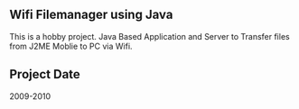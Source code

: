 ## Wifi Filemanager using Java

This is a hobby project. Java Based Application and Server to Transfer files from J2ME Moblie to PC via Wifi.

## Project Date
2009-2010

